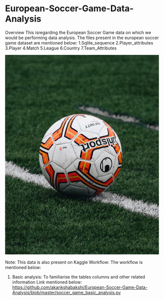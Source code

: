 # European-Soccer-Game-Data-Analysis
Overview
This isregarding the European Soccer Game data on which we would be performing data analysis. 
The files present in the european soccer game dataset are mentioned below: 
1.Sqlite_sequence
2.Player_attributes
3.Player
4.Match
5.League
6.Country
7.Team_Attributes

![](https://github.com/akankshabakshi/European-Soccer-Game-Data-Analysis/blob/master/ball.jpg)

Note: This data is also present on Kaggle
Workflow: 
The workflow is mentioned below: 
1. Basic analysis: To familiarise the tables columns and other related information 
Link mentioned below: https://github.com/akankshabakshi/European-Soccer-Game-Data-Analysis/blob/master/soccer_game_basic_analysis.py
